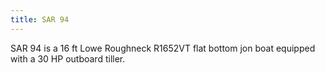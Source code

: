 ```yaml
---
title: SAR 94
---
```


SAR 94 is a 16 ft Lowe Roughneck R1652VT flat bottom jon boat equipped with a 30 HP outboard tiller.
